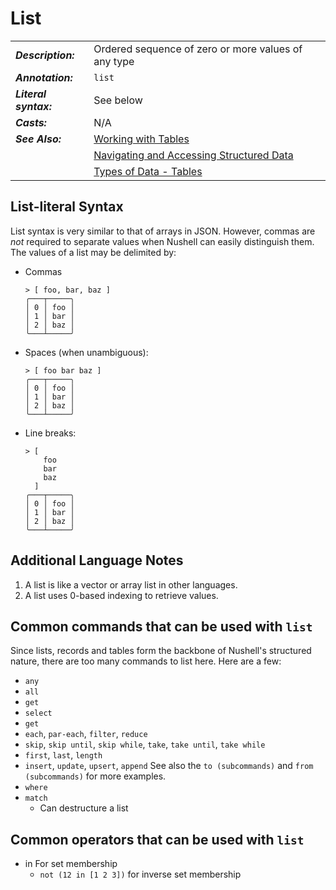# List

|                       |                                                                                 |
| --------------------- | ------------------------------------------------------------------------------- |
| **_Description:_**    | Ordered sequence of zero or more values of any type                             |
| **_Annotation:_**     | `list`                                                                          |
| **_Literal syntax:_** | See below                                                                       |
| **_Casts:_**          | N/A                                                                             |
| **_See Also:_**       | [Working with Tables](/book/working_with_tables.md)                             |
|                       | [Navigating and Accessing Structured Data](/book/navigating_structured_data.md) |
|                       | [Types of Data - Tables](/book/types_of_data.md#tables)                         |

## List-literal Syntax

List syntax is very similar to that of arrays in JSON. However, commas are _not_ required to separate values when Nushell can easily distinguish them. The values of a list may be delimited by:

- Commas

  ```nu
  > [ foo, bar, baz ]
  ╭───┬─────╮
  │ 0 │ foo │
  │ 1 │ bar │
  │ 2 │ baz │
  ╰───┴─────╯
  ```

- Spaces (when unambiguous):

  ```nu
  > [ foo bar baz ]
  ╭───┬─────╮
  │ 0 │ foo │
  │ 1 │ bar │
  │ 2 │ baz │
  ╰───┴─────╯
  ```

- Line breaks:

  ```nu
  > [
      foo
      bar
      baz
    ]
  ╭───┬─────╮
  │ 0 │ foo │
  │ 1 │ bar │
  │ 2 │ baz │
  ╰───┴─────╯
  ```

## Additional Language Notes

1. A list is like a vector or array list in other languages.
2. A list uses 0-based indexing to retrieve values.

## Common commands that can be used with `list`

Since lists, records and tables form the backbone of Nushell's structured nature,
there are too many commands to list here. Here are a few:

- `any`
- `all`
- `get`
- `select`
- `get`
- `each`, `par-each`, `filter`, `reduce`
- `skip`, `skip until`, `skip while`, `take`, `take until`, `take while`
- `first`, `last`, `length`
- `insert`, `update`, `upsert`, `append`
  See also the `to (subcommands)` and `from (subcommands)` for more examples.
- `where`
- `match`
  - Can destructure a list

## Common operators that can be used with `list`

- in For set membership
  - `not (12 in [1 2 3])` for inverse set membership
